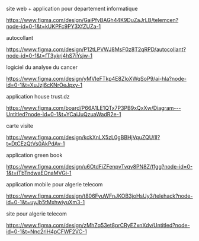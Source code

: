 site web + application pour departement informatique

https://www.figma.com/design/GaiPfyBAGh44K9DuZaJrLB/telemcen?node-id=0-1&t=kUKPFc9PY3XfZUZa-1

autocollant

https://www.figma.com/design/P12tLPVWJ8MsF0z8T2qRPD/autocollant?node-id=0-1&t=fT3ykrj4hS7iYsjw-1

logiciel du analyse du cancer

https://www.figma.com/design/yMVIeFTkp4E8ZloXWqSoP9/ai-hla?node-id=0-1&t=XuJzj6cKNrOeJpxy-1

application house trust.dz

https://www.figma.com/board/P66A1LE1QTx7P3PB9xQxXw/Diagram---Untitled?node-id=0-1&t=YCaiJuQzuaWadR2e-1

 carte visite
 
https://www.figma.com/design/kckXnLX5zL0gBBHjVquZQU/II?t=DtCEzQtVs0AkPdAv-1

application green book

https://www.figma.com/design/u6OtdFiZFenpvTvqy8PN8Z/ffgg?node-id=0-1&t=iTbTndwaEOnaMVGi-1

application mobile pour algerie telecom

https://www.figma.com/design/t806FyuWFnJKOB3joHsUy3/telehack?node-id=0-1&t=uyJb5tMxhwiyuXm3-1

site pour algerie telecom

https://www.figma.com/design/zMhZq53et8prCRyEZxnXdv/Untitled?node-id=0-1&t=Nnc2riH4pCFWF2VC-1
